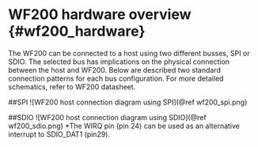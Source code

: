 WF200 hardware overview	{#wf200_hardware}  
============

The WF200 can be connected to a host using two different busses, SPI or SDIO. The selected bus has implications on the physical connection between the host and WF200. Below are described two standard connection patterns for each bus configuration.
For more detailed schematics, refer to WF200 datasheet.

##SPI
![WF200 host connection diagram using SPI](@ref wf200_spi.png)

##SDIO
![WF200 host connection diagram using SDIO](@ref wf200_sdio.png)
*The WIRQ pin (pin 24) can be used as an alternative interrupt to SDIO_DAT1 (pin29).